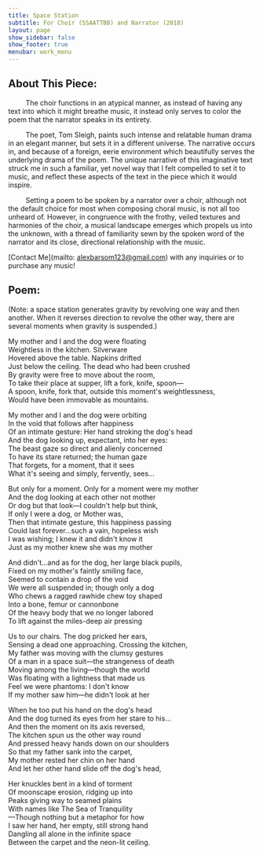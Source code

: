 ```yaml
---
title: Space Station
subtitle: For Choir (SSAATTBB) and Narrator (2018)
layout: page
show_sidebar: false
show_footer: true
menubar: work_menu
---
```


## About This Piece:

&nbsp;&nbsp;&nbsp;&nbsp;&nbsp;&nbsp;&nbsp;&nbsp; The choir functions in an atypical manner, as instead of having any text into which it might breathe music, it instead only serves to color the poem that the narrator speaks in its entirety. 

&nbsp;&nbsp;&nbsp;&nbsp;&nbsp;&nbsp;&nbsp;&nbsp; The poet, Tom Sleigh, paints such intense and relatable human drama in an elegant manner, but sets it in a different universe. The narrative occurs in, and because of a foreign, eerie environment which beautifully serves the underlying drama of the poem. The unique narrative of this imaginative text struck me in such a familiar, yet novel way that I felt compelled to set it to music, and reflect these aspects of the text in the piece which it would inspire.

&nbsp;&nbsp;&nbsp;&nbsp;&nbsp;&nbsp;&nbsp;&nbsp; Setting a poem to be spoken by a narrator over a choir, although not the default choice for most when composing choral music, is not all too unheard of. However, in congruence with the frothy, veiled textures and harmonies of the choir, a musical landscape emerges which propels us into the unknown, with a thread of  familiarity sewn by the spoken word of the narrator and its close, directional relationship with the music. 

[Contact Me](mailto: alexbarsom123@gmail.com) with any inquiries or to purchase any music!

## Poem:

(Note: a space station generates gravity by revolving one way and then another. When it reverses direction to revolve the other way, there are several moments when gravity is suspended.)

My mother and I and the dog were floating<br>
Weightless in the kitchen. Silverware<br>
Hovered above the table. Napkins drifted<br>
Just below the ceiling. The dead who had been crushed<br>
By gravity were free to move about the room,<br>
To take their place at supper, lift a fork, knife, spoon—<br>
A spoon, knife, fork that, outside this moment's weightlessness,<br>
Would have been immovable as mountains.<br>

My mother and I and the dog were orbiting<br>
In the void that follows after happiness<br>
Of an intimate gesture: Her hand stroking the dog's head<br>
And the dog looking up, expectant, into her eyes:<br>
The beast gaze so direct and alienly concerned<br>
To have its stare returned; the human gaze<br>
That forgets, for a moment, that it sees<br>
What it's seeing and simply, fervently, sees...<br>

But only for a moment. Only for a moment were my mother<br>
And the dog looking at each other not mother<br>
Or dog but that look—I couldn't help but think,<br>
If only I were a dog, or Mother was,<br>
Then that intimate gesture, this happiness passing<br>
Could last forever...such a vain, hopeless wish<br>
I was wishing; I knew it and didn't know it<br>
Just as my mother knew she was my mother<br>

And didn't...and as for the dog, her large black pupils,<br>
Fixed on my mother's faintly smiling face,<br>
Seemed to contain a drop of the void<br>
We were all suspended in; though only a dog<br>
Who chews a ragged rawhide chew toy shaped<br>
Into a bone, femur or cannonbone<br>
Of the heavy body that we no longer labored<br>
To lift against the miles-deep air pressing<br>

Us to our chairs. The dog pricked her ears,<br>
Sensing a dead one approaching. Crossing the kitchen,<br>
My father was moving with the clumsy gestures<br>
Of a man in a space suit—the strangeness of death<br>
Moving among the living—though the world<br>
Was floating with a lightness that made us<br>
Feel we were phantoms: I don't know<br>
If my mother saw him—he didn't look at her<br>

When he too put his hand on the dog's head<br>
And the dog turned its eyes from her stare to his...<br>
And then the moment on its axis reversed,<br>
The kitchen spun us the other way round<br>
And pressed heavy hands down on our shoulders<br>
So that my father sank into the carpet,<br>
My mother rested her chin on her hand<br>
And let her other hand slide off the dog's head,<br>

Her knuckles bent in a kind of torment<br>
Of moonscape erosion, ridging up into<br>
Peaks giving way to seamed plains<br>
With names like The Sea of Tranquility<br>
—Though nothing but a metaphor for how<br>
I saw her hand, her empty, still strong hand<br>
Dangling all alone in the infinite space<br>
Between the carpet and the neon-lit ceiling.<br>

